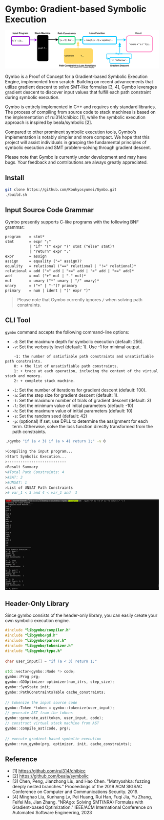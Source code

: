 # Gymbo: Gradient-based Symbolic Execution 

<img src="img/gymbo.drawio.svg">

Gymbo is a Proof of Concept for a Gradient-based Symbolic Execution Engine, implemented from scratch. Building on recent advancements that utilize gradient descent to solve SMT-like formulas [3, 4], Gymbo leverages gradient descent to discover input values that fulfill each path constraint during symbolic execution.

Gymbo is entirely implemented in C++ and requires only standard libraries. The process of compiling from source code to stack machines is based on the implementation of rui314/chibicc [1], while the symbolic execution approach is inspired by beala/symbolic [2].

Compared to other prominent symbolic execution tools, Gymbo's implementation is notably simpler and more compact. We hope that this project will assist individuals in grasping the fundamental principles of symbolic execution and SMT problem-solving through gradient descent.

Please note that Gymbo is currently under development and may have bugs. Your feedback and contributions are always greatly appreciated.

## Install

```bash
git clone https://github.com/Koukyosyumei/Gymbo.git
./build.sh
```

## Input Source Code Grammar

Gymbo presently supports C-like programs with the following BNF grammar:

```
program    = stmt*
stmt       = expr ";"
           | "if" "(" expr ")" stmt ("else" stmt)? 
           | "return" expr ";"
expr       = assign
assign     = equality ("=" assign)?
equality   = relational ("==" relational | "!=" relational)*
relational = add ("<" add | "<=" add | ">" add | ">=" add)*
add        = mul ("+" mul | "-" mul)*
mul        = unary ("*" unary | "/" unary)*
unary      = ("+" | "-")? primary
primary    = num | ident | "(" expr ")"
```

> Please note that Gymbo currently ignores `/` when solving path constraints.

## CLI Tool

`gymbo` command accepts the following command-line options:

- `-d`: Set the maximum depth for symbolic execution (default: 256).
- `-v`: Set the verbosity level (default: 1). Use -1 for minimal output.
```
    -1: the number of satisfiable path constraints and unsatisfiable path constraints.
    0: + the list of unsatisfiable path constraints.
    1: + trace at each operation, including the content of the virtual stack and memory.
    2: + complete stack machine.
```
- `-i`: Set the number of iterations for gradient descent (default: 100).
- `-a`: Set the step size for gradient descent (default: 1).
- `-t`: Set the maximum number of trials of gradient descent (default: 3) 
- `-l`: Set the minimum value of initial parameters (default: -10)
- `-h`: Set the maximum value of initial parameters (default: 10)
- `-s`: Set the random seed (default: 42)
- `-p`: (optional) If set, use DPLL to determine the assignment for each term. Otherwise, solve the loss function directly transformed from the path constraints.

```bash
./gymbo "if (a < 3) if (a > 4) return 1;" -v 0

>Compiling the input program...
>Start Symbolic Execution...
>---------------------------
>Result Summary
>#Total Path Constraints: 4
>#SAT: 3
>#UNSAT: 1
>List of UNSAT Path Constraints
># var_1 < 3 and 4 < var_1 and  1
```

<img src="img/verbose2.gif">

## Header-Only Library

Since gymbo consists of the header-only library, you can easily create your own symbolic execution engine.

```cpp
#include "libgymbo/compiler.h"
#include "libgymbo/gd.h"
#include "libgymbo/parser.h"
#include "libgymbo/tokenizer.h"
#include "libgymbo/type.h"

char user_input[] = "if (a < 3) return 1;"

std::vector<gymbo::Node *> code;
gymbo::Prog prg;
gymbo::GDOptimizer optimizer(num_itrs, step_size);
gymbo::SymState init;
gymbo::PathConstraintsTable cache_constraints;

// tokenize the input source code
gymbo::Token *token = gymbo::tokenize(user_input);
// generate AST from the tokens
gymbo::generate_ast(token, user_input, code);
// construct virtual stack machine from AST
gymbo::compile_ast(code, prg);

// execute gradient-based symbolie execution
gymbo::run_gymbo(prg, optimizer, init, cache_constraints);
```

## Reference

- [1] https://github.com/rui314/chibicc
- [2] https://github.com/beala/symbolic
- [3] Chen, Peng, Jianzhong Liu, and Hao Chen. "Matryoshka: fuzzing deeply nested branches." Proceedings of the 2019 ACM SIGSAC Conference on Computer and Communications Security. 2019.
- [4] Minghao Liu, Kunhang Lv, Pei Huang, Rui Han, Fuqi Jia, Yu Zhang, Feifei Ma, Jian Zhang. "NRAgo: Solving SMT(NRA) Formulas with Gradient-based Optimization." IEEE/ACM International Conference on Automated Software Engineering, 2023
